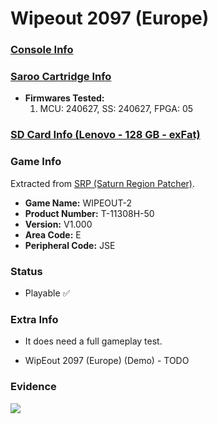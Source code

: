 # Wipeout 2097 (Europe)

### [Console Info](../../../../Info/Consoles/VA13/README.md)

### [Saroo Cartridge Info](../../../../Info/Cartridges/RetroGameParadiseStore/1.32F/README.md)

- <b>Firmwares Tested:</b>
  1. MCU: 240627, SS: 240627, FPGA: 05

### [SD Card Info (Lenovo - 128 GB - exFat)](../../../../Info/SdCards/Lenovo/128GB/exfat/README.md)

### Game Info

Extracted from [SRP (Saturn Region Patcher)](https://segaxtreme.net/resources/saturn-region-patcher.81/download).

- <b>Game Name:</b> WIPEOUT-2
- <b>Product Number:</b> T-11308H-50
- <b>Version:</b> V1.000
- <b>Area Code:</b> E
- <b>Peripheral Code:</b> JSE

### Status

- Playable :white_check_mark:

### Extra Info

- It does need a full gameplay test.

- WipEout 2097 (Europe) (Demo) - TODO

### Evidence

[![](https://img.youtube.com/vi/MgAg4b4bG3w/0.jpg)](https://www.youtube.com/watch?v=MgAg4b4bG3w)
